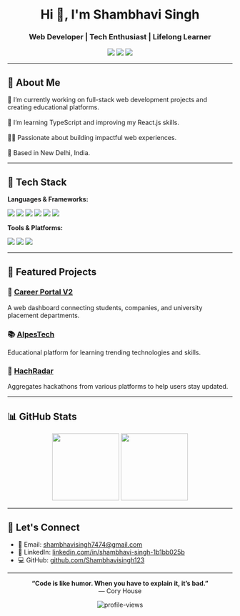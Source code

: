 <h1 align="center">Hi 👋, I'm Shambhavi Singh</h1>
<h3 align="center">Web Developer | Tech Enthusiast | Lifelong Learner</h3>

<p align="center">
  <a href="mailto:shambhavisingh7474@gmail.com"><img src="https://img.shields.io/badge/Email-D14836?style=flat&logo=gmail&logoColor=white"/></a>
  <a href="https://www.linkedin.com/in/shambhavi-singh-1b1bb025b" target="_blank"><img src="https://img.shields.io/badge/LinkedIn-0A66C2?style=flat&logo=linkedin&logoColor=white"/></a>
  <a href="https://github.com/Shambhavisingh123" target="_blank"><img src="https://img.shields.io/badge/GitHub-100000?style=flat&logo=github&logoColor=white"/></a>
</p>

---

## 🌟 About Me

🔭 I’m currently working on full-stack web development projects and creating educational platforms.<br>  
🌱 I’m learning TypeScript and improving my React.js skills.<br>  
👩‍💻 Passionate about building impactful web experiences.<br>  
📍 Based in New Delhi, India.<br>

---

## 🚀 Tech Stack

**Languages & Frameworks:**

<p align="left">
  <img src="https://img.shields.io/badge/HTML5-E34F26?style=flat&logo=html5&logoColor=white" />
  <img src="https://img.shields.io/badge/CSS3-1572B6?style=flat&logo=css3&logoColor=white" />
  <img src="https://img.shields.io/badge/JavaScript-F7DF1E?style=flat&logo=javascript&logoColor=black" />
  <img src="https://img.shields.io/badge/TypeScript-3178C6?style=flat&logo=typescript&logoColor=white" />
  <img src="https://img.shields.io/badge/React-20232A?style=flat&logo=react&logoColor=61DAFB" />
  <img src="https://img.shields.io/badge/Node.js-339933?style=flat&logo=node.js&logoColor=white" />
</p>

**Tools & Platforms:**

<p align="left">
  <img src="https://img.shields.io/badge/Git-F05032?style=flat&logo=git&logoColor=white" />
  <img src="https://img.shields.io/badge/GitHub-181717?style=flat&logo=github&logoColor=white" />
  <img src="https://img.shields.io/badge/VS%20Code-007ACC?style=flat&logo=visual-studio-code&logoColor=white" />
</p>

---

## 📌 Featured Projects

### 🎯 [Career Portal V2](https://github.com/Shambhavisingh123/Career-Portal-V2)
A web dashboard connecting students, companies, and university placement departments.

### 📚 [AlpesTech](https://github.com/Shambhavisingh123/AlpesTech)
Educational platform for learning trending technologies and skills.

### 🧭 [HachRadar](https://github.com/Shambhavisingh123/HachRadar)
Aggregates hackathons from various platforms to help users stay updated.

---

## 📊 GitHub Stats

<p align="center">
  <img src="https://github-readme-stats.vercel.app/api?username=Shambhavisingh123&show_icons=true&theme=tokyonight" height="150"/>
  <img src="https://github-readme-stats.vercel.app/api/top-langs/?username=Shambhavisingh123&layout=compact&theme=tokyonight" height="150"/>
</p>

---

## 🤝 Let's Connect

- 💌 Email: [shambhavisingh7474@gmail.com](mailto:shambhavisingh7474@gmail.com)
- 💼 LinkedIn: [linkedin.com/in/shambhavi-singh-1b1bb025b](https://www.linkedin.com/in/shambhavi-singh-1b1bb025b)
- 💻 GitHub: [github.com/Shambhavisingh123](https://github.com/Shambhavisingh123)

---

<p align="center">
  <b>“Code is like humor. When you have to explain it, it’s bad.”</b><br/>
  — Cory House
</p>

<p align="center">
  <img src="https://komarev.com/ghpvc/?username=Shambhavisingh123&label=Profile%20Views&color=0e75b6&style=flat" alt="profile-views" />
</p>

